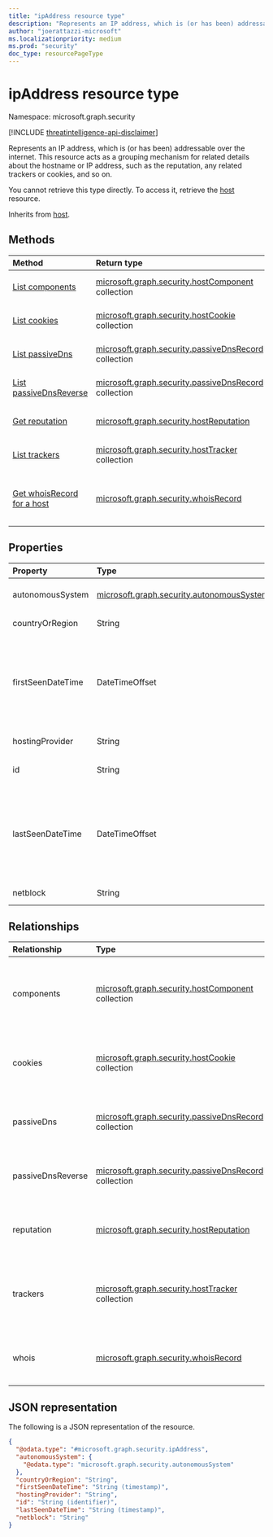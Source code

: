 ```yaml
---
title: "ipAddress resource type"
description: "Represents an IP address, which is (or has been) addressable over the internet."
author: "joerattazzi-microsoft"
ms.localizationpriority: medium
ms.prod: "security"
doc_type: resourcePageType
---
```


# ipAddress resource type

Namespace: microsoft.graph.security

[!INCLUDE [threatintelligence-api-disclaimer](../../includes/threatintelligence-api-disclaimer.md)]

Represents an IP address, which is (or has been) addressable over the internet. This resource acts as a grouping mechanism for related details about the hostname or IP address, such as the reputation, any related trackers or cookies, and so on.

You cannot retrieve this type directly. To access it, retrieve the [host](../resources/security-host.md) resource.

Inherits from [host](../resources/security-host.md).

## Methods

| Method                                                                   | Return type                                                                                       | Description                                   |
| :----------------------------------------------------------------------- | :------------------------------------------------------------------------------------------------ | :-------------------------------------------- |
| [List components](../api/security-host-list-components.md)               | [microsoft.graph.security.hostComponent](../resources/security-hostcomponent.md) collection       | Get a list of **hostComponent** resources.    |
| [List cookies](../api/security-host-list-cookies.md)                     | [microsoft.graph.security.hostCookie](../resources/security-hostcookie.md) collection             | Get a list of **hostCookie** resources.       |
| [List passiveDns](../api/security-host-list-passivedns.md)               | [microsoft.graph.security.passiveDnsRecord](../resources/security-passivednsrecord.md) collection | Get a list of **passiveDnsRecord** resources. |
| [List passiveDnsReverse](../api/security-host-list-passivednsreverse.md) | [microsoft.graph.security.passiveDnsRecord](../resources/security-passivednsrecord.md) collection | Get a list of **passiveDnsRecord** resources. |
| [Get reputation](../api/security-host-get-reputation.md)                 | [microsoft.graph.security.hostReputation](../resources/security-hostreputation.md)                | Get a list of **hostReputation** resources.   |
| [List trackers](../api/security-host-list-trackers.md)                   | [microsoft.graph.security.hostTracker](../resources/security-hosttracker.md) collection           | Get a list of **hostTracker** resources.      |
| [Get whoisRecord for a host](../api/security-host-get-whois.md)          | [microsoft.graph.security.whoisRecord](../resources/security-whoisrecord.md)                      | Get the current [whoisRecord](../resources/security-whoisrecord.md) resource for a host](../resources/security-host.md). |

## Properties

| Property          | Type                                                                                   | Description                                                                                                                                                                                                                                                                                                                                             |
| :---------------- | :------------------------------------------------------------------------------------- | :------------------------------------------------------------------------------------------------------------------------------------------------------------------------------------------------------------------------------------------------------------------------------------------------------------------------------------------------------ |
| autonomousSystem  | [microsoft.graph.security.autonomousSystem](../resources/security-autonomoussystem.md) | The details about the autonomous system to which this IP address belongs.                                                                                                                                                                                                                                                                               |
| countryOrRegion   | String                                                                                 | The country/region for this IP address.                                                                                                                                                                                                                                                                                                              |
| firstSeenDateTime | DateTimeOffset                                                                         | The first date and time when this [host](../resources/security-host.md) was observed. The timestamp type represents date and time information using ISO 8601 format and is always in UTC. For example, midnight UTC on Jan 1, 2014 is `2014-01-01T00:00:00Z`. Inherited from [microsoft.graph.security.host](../resources/security-host.md).       |
| hostingProvider   | String                                                                                 | The hosting company listed for this [host](../resources/security-host.md).                                                                                                                                                                                                                                                                              |
| id                | String                                                                                 | The IP Address for this [host](../resources/security-host.md). Read-only. Inherited from [microsoft.graph.security.artifact](../resources/security-artifact.md).                                                                                                                                                                                        |
| lastSeenDateTime  | DateTimeOffset                                                                         | The most recent date and time when this [host](../resources/security-host.md) was observed. The timestamp type represents date and time information using ISO 8601 format and is always in UTC. For example, midnight UTC on Jan 1, 2014 is `2014-01-01T00:00:00Z`. Inherited from [microsoft.graph.security.host](../resources/security-host.md). |
| netblock          | String                                                                                 | The block of IP addresses this IP address belongs to.                                                                                                                                                                                                                                                                                                   |

## Relationships

| Relationship      | Type                                                                                              | Description                                                                                                                               |
| :---------------- | :------------------------------------------------------------------------------------------------ | :--------------------------------------------------------------------------------------------------------------- |
| components        | [microsoft.graph.security.hostComponent](../resources/security-hostcomponent.md) collection       | The **hostComponents** that are associated with this host. Inherited from [host](../resources/security-host.md). |
| cookies           | [microsoft.graph.security.hostCookie](../resources/security-hostcookie.md) collection             | The **hostCookies** that are associated with this host. Inherited from [host](../resources/security-host.md).    |
| passiveDns        | [microsoft.graph.security.passiveDnsRecord](../resources/security-passivednsrecord.md) collection | Passive DNS retrieval about this host. Inherited from [host](../resources/security-host.md).                     |
| passiveDnsReverse | [microsoft.graph.security.passiveDnsRecord](../resources/security-passivednsrecord.md) collection | Reverse passive DNS retrieval about this host. Inherited from [host](../resources/security-host.md).             |
| reputation        | [microsoft.graph.security.hostReputation](../resources/security-hostreputation.md)                | Represents a calculated reputation of this host. Inherited from [host](../resources/security-host.md).           |
| trackers          | [microsoft.graph.security.hostTracker](../resources/security-hosttracker.md) collection           | The **hostTrackers** that are associated with this host. Inherited from [host](../resources/security-host.md).   |
| whois             | [microsoft.graph.security.whoisRecord](../resources/security-whoisrecord.md)                      | The most recent **whoisRecord** for this host. Inherited from [host](../resources/security-host.md).             |

## JSON representation

The following is a JSON representation of the resource.

<!-- {
  "blockType": "resource",
  "keyProperty": "id",
  "@odata.type": "microsoft.graph.security.ipAddress",
  "baseType": "microsoft.graph.security.host",
  "openType": false
}
-->

```json
{
  "@odata.type": "#microsoft.graph.security.ipAddress",
  "autonomousSystem": {
    "@odata.type": "microsoft.graph.security.autonomousSystem"
  },
  "countryOrRegion": "String",
  "firstSeenDateTime": "String (timestamp)",
  "hostingProvider": "String",
  "id": "String (identifier)",
  "lastSeenDateTime": "String (timestamp)",
  "netblock": "String"
}
```
